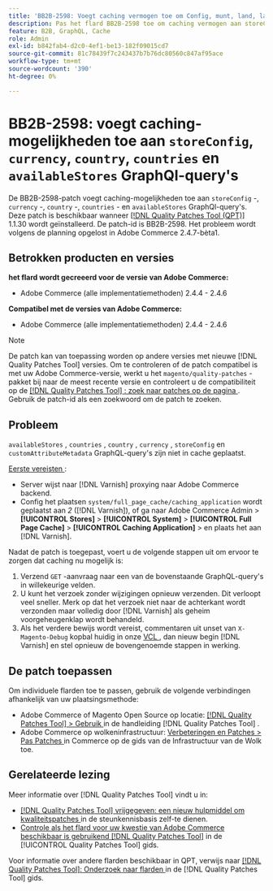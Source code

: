 ```yaml
---
title: 'BB2B-2598: Voegt caching vermogen toe om Config, munt, land, landen, availableStores GraphQl vragen op te slaan'
description: Pas het flard BB2B-2598 toe om caching vermogen aan storeConfig, munt, land, landen, en beschikbareStores GraphQl vragen toe te voegen.
feature: B2B, GraphQL, Cache
role: Admin
exl-id: b842fab4-d2c0-4ef1-be13-182f09015cd7
source-git-commit: 81c78439f7c243437b7b76dc80560c847af95ace
workflow-type: tm+mt
source-wordcount: '390'
ht-degree: 0%

---
```


# BB2B-2598: voegt caching-mogelijkheden toe aan `storeConfig`, `currency`, `country`, `countries` en `availableStores` GraphQl-query&#39;s

De BB2B-2598-patch voegt caching-mogelijkheden toe aan `storeConfig` -, `currency` -, `country` -, `countries` - en `availableStores` GraphQl-query&#39;s. Deze patch is beschikbaar wanneer [[!DNL Quality Patches Tool (QPT)] ](https://experienceleague.adobe.com/nl/docs/commerce-knowledge-base/kb/announcements/commerce-announcements/magento-quality-patches-released-new-tool-to-self-serve-quality-patches) 1.1.30 wordt geïnstalleerd. De patch-id is BB2B-2598. Het probleem wordt volgens de planning opgelost in Adobe Commerce 2.4.7-bèta1.

## Betrokken producten en versies

**het flard wordt gecreeerd voor de versie van Adobe Commerce:**

* Adobe Commerce (alle implementatiemethoden) 2.4.4 - 2.4.6

**Compatibel met de versies van Adobe Commerce:**

* Adobe Commerce (alle implementatiemethoden) 2.4.4 - 2.4.6

>[!NOTE]
>
>De patch kan van toepassing worden op andere versies met nieuwe [!DNL Quality Patches Tool] versies. Om te controleren of de patch compatibel is met uw Adobe Commerce-versie, werkt u het `magento/quality-patches` -pakket bij naar de meest recente versie en controleert u de compatibiliteit op de [[!DNL Quality Patches Tool] : zoek naar patches op de pagina ](https://experienceleague.adobe.com/tools/commerce-quality-patches/index.html?lang=nl-NL) . Gebruik de patch-id als een zoekwoord om de patch te zoeken.

## Probleem

`availableStores` , `countries` , `country` , `currency` , `storeConfig` en `customAttributeMetadata` GraphQL-query&#39;s zijn niet in cache geplaatst.

<u> Eerste vereisten </u>:

* Server wijst naar [!DNL Varnish] proxying naar Adobe Commerce backend.
* Config het plaatsen `system/full_page_cache/caching_application` wordt geplaatst aan *2* ([!DNL Varnish]), of ga naar Adobe Commerce Admin > **[!UICONTROL Stores]** > **[!UICONTROL System]** > **[!UICONTROL Full Page Cache]** > **[!UICONTROL Caching Application]** > en plaats het aan [!DNL Varnish].

Nadat de patch is toegepast, voert u de volgende stappen uit om ervoor te zorgen dat caching nu mogelijk is:

1. Verzend `GET` -aanvraag naar een van de bovenstaande GraphQL-query&#39;s in willekeurige velden.
1. U kunt het verzoek zonder wijzigingen opnieuw verzenden. Dit verloopt veel sneller. Merk op dat het verzoek niet naar de achterkant wordt verzonden maar volledig door [!DNL Varnish] als geheim voorgeheugenklap wordt behandeld.
1. Als het verdere bewijs wordt vereist, commentaren uit unset van `X-Magento-Debug` kopbal huidig in onze [ VCL ](https://github.com/magento/magento2/blob/026e5b29a5edfd619bbdea62d636b3cab2ea03b4/app/code/Magento/PageCache/etc/varnish6.vcl#L227), dan nieuw begin [!DNL Varnish] en stel opnieuw de bovengenoemde stappen in werking.

## De patch toepassen

Om individuele flarden toe te passen, gebruik de volgende verbindingen afhankelijk van uw plaatsingsmethode:

* Adobe Commerce of Magento Open Source op locatie: [[!DNL Quality Patches Tool]  > Gebruik ](/help/tools/quality-patches-tool/usage.md) in de handleiding [!DNL Quality Patches Tool] .
* Adobe Commerce op wolkeninfrastructuur: [ Verbeteringen en Patches > Pas Patches ](https://experienceleague.adobe.com/docs/commerce-cloud-service/user-guide/develop/upgrade/apply-patches.html?lang=nl-NL) in Commerce op de gids van de Infrastructuur van de Wolk toe.

## Gerelateerde lezing

Meer informatie over [!DNL Quality Patches Tool] vindt u in:

* [[!DNL Quality Patches Tool]  vrijgegeven: een nieuw hulpmiddel om kwaliteitspatches ](https://experienceleague.adobe.com/nl/docs/commerce-knowledge-base/kb/announcements/commerce-announcements/magento-quality-patches-released-new-tool-to-self-serve-quality-patches) in de steunkennisbasis zelf-te dienen.
* [ Controle als het flard voor uw kwestie van Adobe Commerce beschikbaar is gebruikend  [!DNL Quality Patches Tool]](/help/tools/quality-patches-tool/patches-available-in-qpt/check-patch-for-magento-issue-with-magento-quality-patches.md) in de [!UICONTROL Quality Patches Tool] gids.


Voor informatie over andere flarden beschikbaar in QPT, verwijs naar [[!DNL Quality Patches Tool]: Onderzoek naar flarden ](https://experienceleague.adobe.com/tools/commerce-quality-patches/index.html?lang=nl-NL) in de [!DNL Quality Patches Tool] gids.
